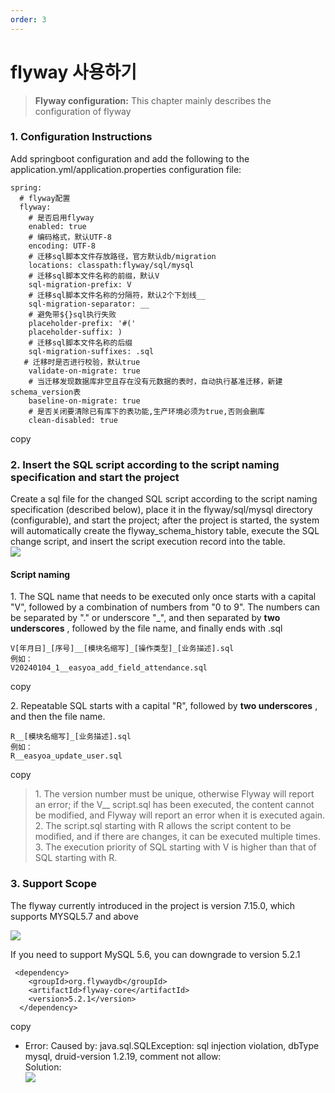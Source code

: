 ```yaml
---
order: 3
---
```


# flyway 사용하기

> **Flyway configuration:** This chapter mainly describes the configuration of flyway

### 1\. Configuration Instructions

Add springboot configuration and add the following to the application.yml/application.properties configuration file:

```
spring:
  # flyway配置
  flyway:
    # 是否启用flyway
    enabled: true
    # 编码格式，默认UTF-8
    encoding: UTF-8
    # 迁移sql脚本文件存放路径，官方默认db/migration
    locations: classpath:flyway/sql/mysql
    # 迁移sql脚本文件名称的前缀，默认V
    sql-migration-prefix: V
    # 迁移sql脚本文件名称的分隔符，默认2个下划线__
    sql-migration-separator: __
    # 避免带${}sql执行失败
    placeholder-prefix: '#('
    placeholder-suffix: )
    # 迁移sql脚本文件名称的后缀
    sql-migration-suffixes: .sql
   # 迁移时是否进行校验，默认true
    validate-on-migrate: true
    # 当迁移发现数据库非空且存在没有元数据的表时，自动执行基准迁移，新建schema_version表
    baseline-on-migrate: true
    # 是否关闭要清除已有库下的表功能,生产环境必须为true,否则会删库
    clean-disabled: true
```

copy

### 2\. Insert the SQL script according to the script naming specification and start the project

Create a sql file for the changed SQL script according to the script naming specification (described below), place it in the flyway/sql/mysql directory (configurable), and start the project; after the project is started, the system will automatically create the flyway_schema_history table, execute the SQL change script, and insert the script execution record into the table.  
![](/images/88c3682e614c9804c16593f31c2113fbfb8b9d076a556ac437934c13d47bda99.png)

#### Script naming

1\. The SQL name that needs to be executed only once starts with a capital "V", followed by a combination of numbers from "0 to 9". The numbers can be separated by "." or underscore "\_", and then separated by **two underscores** , followed by the file name, and finally ends with .sql

```
V[年月日]_[序号]__[模块名缩写]_[操作类型]_[业务描述].sql
例如：
V20240104_1__easyoa_add_field_attendance.sql
```

copy

2\. Repeatable SQL starts with a capital "R", followed by **two underscores** , and then the file name.

```
R__[模块名缩写]_[业务描述].sql
例如：
R__easyoa_update_user.sql
```

copy

> 1\. The version number must be unique, otherwise Flyway will report an error; if the V\_\_ script.sql has been executed, the content cannot be modified, and Flyway will report an error when it is executed again.  
> 2\. The script.sql starting with R allows the script content to be modified, and if there are changes, it can be executed multiple times.  
> 3\. The execution priority of SQL starting with V is higher than that of SQL starting with R.

### 3\. Support Scope

The flyway currently introduced in the project is version 7.15.0, which supports MYSQL5.7 and above

![](/images/3680eac5880b8c530104448c6363d6edc76b17aa6e1e25829cfe16c449946e2e.png)

If you need to support MySQL 5.6, you can downgrade to version 5.2.1

```
 <dependency>
    <groupId>org.flywaydb</groupId>
    <artifactId>flyway-core</artifactId>
    <version>5.2.1</version>
  </dependency>
```

copy

- Error: Caused by: java.sql.SQLException: sql injection violation, dbType mysql, druid-version 1.2.19, comment not allow:  
  Solution:  
  ![](/images/8a2735ac30e2c1dc885751b84ba0eb40f59a97ca8c7af041e5c887a824308c4c.png)
